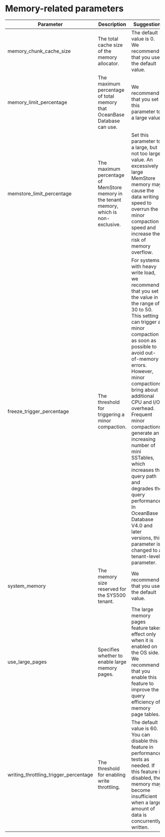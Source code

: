 # Memory-related parameters

| Parameter | Description | Suggestion |
|----------------------------------------|-----------------------------|---------------------------------------------------------------------------------------------------------------------------------|
| memory_chunk_cache_size | The total cache size of the memory allocator. | The default value is 0. We recommend that you use the default value. |
| memory_limit_percentage | The maximum percentage of total memory that OceanBase Database can use. | We recommend that you set this parameter to a large value. |
| memstore_limit_percentage | The maximum percentage of MemStore memory in the tenant memory, which is non-exclusive. | Set this parameter to a large, but not too large, value. An excessively large MemStore memory may cause the data writing speed to overrun the minor compaction speed and increase the risk of memory overflow. |
| freeze_trigger_percentage | The threshold for triggering a minor compaction. | For systems with heavy write load, we recommend that you set the value in the range of 30 to 50. This setting can trigger a minor compaction as soon as possible to avoid out-of-memory errors. However, minor compactions bring about additional CPU and I/O overhead. Frequent minor compactions generate an increasing number of mini SSTables, which increases the query path and degrades the query performance. In OceanBase Database V4.0 and later versions, this parameter is changed to a tenant-level parameter.  |
| system_memory | The memory size reserved for the SYS500 tenant. | We recommend that you use the default value. |
| use_large_pages | Specifies whether to enable large memory pages. | The large memory pages feature takes effect only when it is enabled on the OS side. We recommend that you enable this feature to improve the query efficiency of memory page tables. |
| writing_throttling_trigger_percentage | The threshold for enabling write throttling. | The default value is 60. You can disable this feature in performance tests as needed. If this feature is disabled, the memory may become insufficient when a large amount of data is concurrently written.  |
